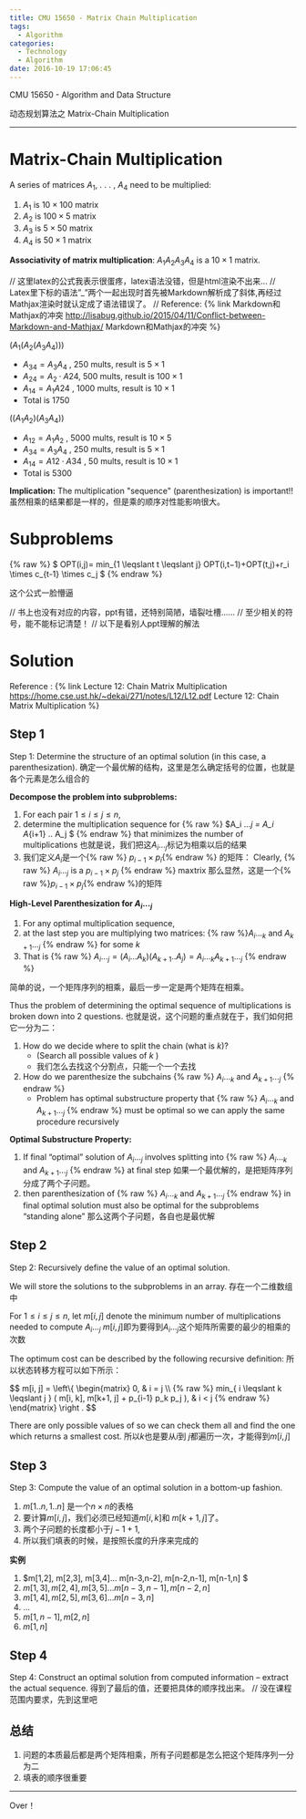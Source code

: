 ```yaml
---
title: CMU 15650 - Matrix Chain Multiplication
tags:
  - Algorithm
categories:
  - Technology
  - Algorithm
date: 2016-10-19 17:06:45
---
```

CMU 15650 - Algorithm and Data Structure 

动态规划算法之 
Matrix-Chain Multiplication
<!-- more -->

***


# Matrix-Chain Multiplication
A series of matrices $A_1$, . . . , $A_4$ need to be multiplied:

1. $A_1$ is $10 \times 100$ matrix
2. $A_2$ is $100 \times 5$ matrix
3. $A_3$ is $5 \times 50$ matrix
4. $A_4$ is $50 \times 1$ matrix

**Associativity of matrix multiplication**:
$A_1$$A_2$$A_3$$A_4$ is a $10 \times 1$ matrix.


// 这里latex的公式我表示很蛋疼，latex语法没错，但是html渲染不出来…
// Latex里下标的语法”_”两个一起出现时首先被Markdown解析成了斜体,再经过Mathjax渲染时就认定成了语法错误了。
// Reference: {% link Markdown和Mathjax的冲突 http://lisabug.github.io/2015/04/11/Conflict-between-Markdown-and-Mathjax/ Markdown和Mathjax的冲突 %} 

$(A_1(A_2(A_3A_4)))$
- $A_{34} = A_3A_4$ , 250 mults, result is $5 \times 1$
- $A_{24} = A_2·A24$, 500 mults, result is $100 \times 1$  
- $A_{14} = A_1A24$ , 1000 mults, result is $10 \times 1$
- Total is 1750

$((A_1A_2)(A_3A_4))$
- $A_{12} = A_1A_2$ , 5000 mults, result is $10 \times 5$
- $A_{34} = A_3A_4$ , 250 mults, result is $5 \times 1$
- $A_{14} = A12·A34$ , 50 mults, result is $10 \times 1$
- Total is 5300

**Implication:**
The multiplication "sequence" (parenthesization) is important!!
虽然相乘的结果都是一样的，但是乘的顺序对性能影响很大。


# Subproblems
{% raw %}
$ OPT(i,j)= min_{1 \leqslant t \leqslant j} OPT(i,t−1)+OPT(t,j)+r_i \times c_{t-1} \times c_j $ 
{% endraw %}

这个公式一脸懵逼

// 书上也没有对应的内容，ppt有错，还特别简陋，墙裂吐槽……
// 至少相关的符号，能不能标记清楚！
// 以下是看别人ppt理解的解法

# Solution
Reference :
{% link Lecture 12: Chain Matrix Multiplication https://home.cse.ust.hk/~dekai/271/notes/L12/L12.pdf Lecture 12: Chain Matrix Multiplication %}
## Step 1

Step 1: Determine the structure of an optimal solution (in this case, a parenthesization). 
确定一个最优解的结构，这里是怎么确定括号的位置，也就是各个元素是怎么组合的

**Decompose the problem into subproblems:**

1. For each pair $1 \leqslant i \leqslant j \leqslant n$, 
2. determine the multiplication sequence for 
{% raw %}
$A_i ..._j = A_i A_{i+1} .. A_j $ 
{% endraw %}
that minimizes the number of multiplications
也就是说，我们把这$A_i ..._j$标记为相乘以后的结果
3. 我们定义$A_i$是一个{% raw %} $p_{i-1} \times p_i${% endraw %} 的矩阵：
Clearly, {% raw %} $A_i ... _j$ is a $p_{i-1} \times p_j$ {% endraw %} maxtrix
那么显然，这是一个{% raw %}$p_{i-1} \times p_j${% endraw %}的矩阵

**High-Level Parenthesization for $A_i ..._j$**
1. For any optimal multiplication sequence, 
2. at the last step you are multiplying two matrices:
{% raw %}$A_i ..._k$ and $A_{k+1} ..._j$ {% endraw %} for some $k$
3. That is 
{% raw %}
$A_i ..._j = (A_i...A_k) (A_{k+1}.. A_{j}) = A_i ..._k A_{k+1} ..._j$ 
{% endraw %}

简单的说，一个矩阵序列的相乘，最后一步一定是两个矩阵在相乘。

Thus the problem of determining the optimal sequence of multiplications is broken down into 2 questions.
也就是说，这个问题的重点就在于，我们如何把它一分为二：
1. How do we decide where to split the chain (what is $k$)?
    - (Search all possible values of $k$ )
    - 我们怎么去找这个分割点，只能一个一个去找
2. How do we parenthesize the subchains 
{% raw %}
$A_i ..._k$ and $A_{k+1} ..._j$
{% endraw %}
    - Problem has optimal substructure property that
    {% raw %} $A_i ..._k$ and $A_{k+1} ..._j$ {% endraw %}
    must be optimal so we can apply the same procedure recursively
 
**Optimal Substructure Property:** 
1. If final “optimal” solution of $A_i ..._j$ involves splitting into {% raw %} $A_i ..._k$ and $A_{k+1} ..._j$ {% endraw %} at final step 
如果一个最优解的，是把矩阵序列分成了两个子问题。
2. then parenthesization of {% raw %} $A_i ..._k$ and $A_{k+1} ..._j$ {% endraw %} in final optimal solution must also be optimal for the subproblems “standing alone”
那么这两个子问题，各自也是最优解

## Step 2
Step 2: Recursively define the value of an optimal solution.

We will store the solutions to the subproblems in an array. 
存在一个二维数组中

For $1 \leqslant i \leqslant j \leqslant n$, let $m[i, j]$ denote the minimum number of multiplications needed to compute $A_i ..._j$
$m[i, j]$即为要得到$A_i ..._j$这个矩阵所需要的最少的相乘的次数

The optimum cost can be described by the following recursive definition:
所以状态转移方程可以如下所示：

$$
m[i, j] = 
\left\\{
  \begin{matrix}
    0, &  i = j \\\\
    {% raw %}    min_{ i \leqslant k \leqslant j } ( m[i, k], m[k+1, j] + p_{i-1} p_k p_j ), & i < j  {% endraw %}
  \end{matrix} 
\right .
$$

There are only possible values of so we can check them all and find the one which returns a smallest cost.
所以$k$也是要从$i$到 $j$都遍历一次，才能得到$m[i, j]$

## Step 3
Step 3: Compute the value of an optimal solution in a bottom-up fashion.

1. $m[1..n, 1..n]$ 是一个$n \times n$的表格
2. 要计算$m[i, j]$，我们必须已经知道$m[i, k]$和 $m[k+1, j]$了。
2. 两个子问题的长度都小于$j-1+1$,
3. 所以我们填表的时候，是按照长度的升序来完成的


**实例**
1. $m[1,2], m[2,3], m[3,4]... m[n-3,n-2], m[n-2,n-1], m[n-1,n] $
2. $m[1,3], m[2,4], m[3,5]... m[n-3,n-1], m[n-2,n]$
3. $m[1,4], m[2,5], m[3,6]... m[n-3,n]$
4. ...
5. $m[1,n-1], m[2,n]$
6. $m[1,n]$

## Step 4
Step 4: Construct an optimal solution from computed information – extract the actual sequence.
得到了最后的值，还要把具体的顺序找出来。
// 没在课程范围内要求，先到这里吧


## 总结
1. 问题的本质最后都是两个矩阵相乘，所有子问题都是怎么把这个矩阵序列一分为二
2. 填表的顺序很重要


***
Over！












